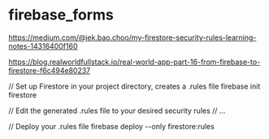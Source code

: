 # firebase_forms

https://medium.com/@jek.bao.choo/my-firestore-security-rules-learning-notes-14316400f160

https://blog.realworldfullstack.io/real-world-app-part-16-from-firebase-to-firestore-f6c494e80237

// Set up Firestore in your project directory, creates a .rules file
firebase init firestore

// Edit the generated .rules file to your desired security rules
// ...

// Deploy your .rules file
firebase deploy --only firestore:rules